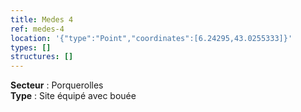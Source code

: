 ```yaml
---
title: Medes 4
ref: medes-4
location: '{"type":"Point","coordinates":[6.24295,43.0255333]}'
types: []
structures: []
---
```


**Secteur** : Porquerolles  
**Type** : Site équipé avec bouée  

